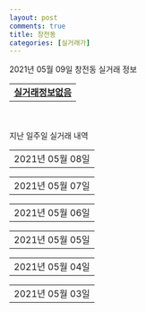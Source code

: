 ```yaml
---
layout: post
comments: true
title: 창전동
categories: [실거래가]
---
```


2021년 05월 09일 창전동 실거래 정보

<table>
  <tr>
    <td colspan="4" style="font-weight: bold;"><a href="https://search.naver.com/search.naver?query=실거래정보없음">실거래정보없음</a></td>
  </tr>
    
</table>
    
<div style="margin-top: 50px; margin-bottom: 13px">지난 일주일 실거래 내역</div>

  <table style="width: 100%; margin-bottom: 1px">
      <tr class="header">
        <td>2021년 05월 08일</td>
      </tr>
      <tr class="child" style="display: none">
        <td>
            
        <table>
          <tr>
            <td colspan="4" style="font-weight: bold;"><a href="https://search.naver.com/search.naver?query=중앙하이츠104동">중앙하이츠104동</a></td>
          </tr>

          <tr>
            <td>매매</td>
            <td>2층</td>
            <td>47.01㎡</td>
            <td>계약일 2021-04-10</td>
          </tr>
          <tr>
            <td colspan="4">53,500<br>기존최고가 53,500</td>
          </tr>
    
        </table>
        <table style="margin-top: 5px">
          <tr>
            <td colspan="4" style="font-weight: bold;"><a href="https://search.naver.com/search.naver?query=신촌태영데시앙">신촌태영데시앙</a></td>
          </tr>
    
          <tr>
            <td>월세</td>
            <td>6층</td>
            <td>84.97㎡</td>
            <td>계약일 2021-04-22</td>
          </tr>
          <tr>
            <td colspan="4">180 (10,000)</td>
          </tr>
    
        </table>
    
        </td>
      </tr>
  </table>
    
  <table style="width: 100%; margin-bottom: 1px">
      <tr class="header">
        <td>2021년 05월 07일</td>
      </tr>
      <tr class="child" style="display: none">
        <td>
            
        <table>
          <tr>
            <td colspan="4" style="font-weight: bold;"><a href="https://search.naver.com/search.naver?query=마포웨스트리버태영데시앙">마포웨스트리버태영데시앙</a></td>
          </tr>

          <tr>
            <td>전세</td>
            <td>4층</td>
            <td>74.784㎡</td>
            <td>계약일 2021-03-16</td>
          </tr>
          <tr>
            <td colspan="4">79,000</td>
          </tr>
    
        </table>
        <table style="margin-top: 5px">
          <tr>
            <td colspan="4" style="font-weight: bold;"><a href="https://search.naver.com/search.naver?query=서강예가">서강예가</a></td>
          </tr>
    
          <tr>
            <td>전세</td>
            <td>9층</td>
            <td>59.983㎡</td>
            <td>계약일 2021-04-03</td>
          </tr>
          <tr>
            <td colspan="4">71,000</td>
          </tr>
    
        </table>
        <table style="margin-top: 5px">
          <tr>
            <td colspan="4" style="font-weight: bold;"><a href="https://search.naver.com/search.naver?query=창전래미안">창전래미안</a></td>
          </tr>
    
          <tr>
            <td>전세</td>
            <td>12층</td>
            <td>84.93㎡</td>
            <td>계약일 2021-05-05</td>
          </tr>
          <tr>
            <td colspan="4">45,500</td>
          </tr>
    
        </table>
    
        </td>
      </tr>
  </table>
    
  <table style="width: 100%; margin-bottom: 1px">
      <tr class="header">
        <td>2021년 05월 06일</td>
      </tr>
      <tr class="child" style="display: none">
        <td>
            
        <table>
          <tr>
            <td colspan="4" style="font-weight: bold;"><a href="https://search.naver.com/search.naver?query=실거래정보없음">실거래정보없음</a></td>
          </tr>

        </table>
    
        </td>
      </tr>
  </table>
    
  <table style="width: 100%; margin-bottom: 1px">
      <tr class="header">
        <td>2021년 05월 05일</td>
      </tr>
      <tr class="child" style="display: none">
        <td>
            
        <table>
          <tr>
            <td colspan="4" style="font-weight: bold;"><a href="https://search.naver.com/search.naver?query=마포웨스트리버태영데시앙">마포웨스트리버태영데시앙</a></td>
          </tr>

          <tr>
            <td>전세</td>
            <td>1층</td>
            <td>84.793㎡</td>
            <td>계약일 2021-04-10</td>
          </tr>
          <tr>
            <td colspan="4">60,000</td>
          </tr>
    
          <tr>
            <td>전세</td>
            <td>13층</td>
            <td>102.7㎡</td>
            <td>계약일 2021-04-10</td>
          </tr>
          <tr>
            <td colspan="4">70,000</td>
          </tr>
    
          <tr>
            <td>전세</td>
            <td>18층</td>
            <td>74.784㎡</td>
            <td>계약일 2021-04-20</td>
          </tr>
          <tr>
            <td colspan="4">56,000</td>
          </tr>
    
        </table>
        <table style="margin-top: 5px">
          <tr>
            <td colspan="4" style="font-weight: bold;"><a href="https://search.naver.com/search.naver?query=이랜드 PEER 신촌">이랜드 PEER 신촌</a></td>
          </tr>
    
          <tr>
            <td>월세</td>
            <td>7층</td>
            <td>29.5193㎡</td>
            <td>계약일 2021-03-19</td>
          </tr>
          <tr>
            <td colspan="4">6 (18,432)</td>
          </tr>
    
          <tr>
            <td>월세</td>
            <td>15층</td>
            <td>29.4038㎡</td>
            <td>계약일 2021-03-19</td>
          </tr>
          <tr>
            <td colspan="4">32 (307)</td>
          </tr>
    
          <tr>
            <td>월세</td>
            <td>5층</td>
            <td>17.296㎡</td>
            <td>계약일 2021-04-01</td>
          </tr>
          <tr>
            <td colspan="4">29 (3,864)</td>
          </tr>
    
          <tr>
            <td>월세</td>
            <td>5층</td>
            <td>17.296㎡</td>
            <td>계약일 2021-04-01</td>
          </tr>
          <tr>
            <td colspan="4">29 (3,864)</td>
          </tr>
    
          <tr>
            <td>월세</td>
            <td>9층</td>
            <td>17.296㎡</td>
            <td>계약일 2021-03-19</td>
          </tr>
          <tr>
            <td colspan="4">27 (4,508)</td>
          </tr>
    
          <tr>
            <td>월세</td>
            <td>5층</td>
            <td>17.296㎡</td>
            <td>계약일 2021-03-19</td>
          </tr>
          <tr>
            <td colspan="4">27 (4,508)</td>
          </tr>
    
          <tr>
            <td>월세</td>
            <td>5층</td>
            <td>17.296㎡</td>
            <td>계약일 2021-03-19</td>
          </tr>
          <tr>
            <td colspan="4">27 (4,508)</td>
          </tr>
    
          <tr>
            <td>월세</td>
            <td>2층</td>
            <td>17.2959㎡</td>
            <td>계약일 2021-03-17</td>
          </tr>
          <tr>
            <td colspan="4">25 (5,152)</td>
          </tr>
    
          <tr>
            <td>월세</td>
            <td>2층</td>
            <td>17.2959㎡</td>
            <td>계약일 2021-03-17</td>
          </tr>
          <tr>
            <td colspan="4">25 (5,152)</td>
          </tr>
    
          <tr>
            <td>월세</td>
            <td>4층</td>
            <td>17.296㎡</td>
            <td>계약일 2021-03-19</td>
          </tr>
          <tr>
            <td colspan="4">25 (5,152)</td>
          </tr>
    
          <tr>
            <td>월세</td>
            <td>3층</td>
            <td>17.296㎡</td>
            <td>계약일 2021-03-19</td>
          </tr>
          <tr>
            <td colspan="4">25 (5,152)</td>
          </tr>
    
          <tr>
            <td>월세</td>
            <td>4층</td>
            <td>17.296㎡</td>
            <td>계약일 2021-03-19</td>
          </tr>
          <tr>
            <td colspan="4">25 (5,152)</td>
          </tr>
    
          <tr>
            <td>월세</td>
            <td>2층</td>
            <td>17.296㎡</td>
            <td>계약일 2021-03-19</td>
          </tr>
          <tr>
            <td colspan="4">25 (5,152)</td>
          </tr>
    
          <tr>
            <td>월세</td>
            <td>8층</td>
            <td>17.296㎡</td>
            <td>계약일 2021-03-19</td>
          </tr>
          <tr>
            <td colspan="4">25 (5,152)</td>
          </tr>
    
          <tr>
            <td>월세</td>
            <td>3층</td>
            <td>17.296㎡</td>
            <td>계약일 2021-03-19</td>
          </tr>
          <tr>
            <td colspan="4">25 (5,152)</td>
          </tr>
    
          <tr>
            <td>월세</td>
            <td>8층</td>
            <td>17.296㎡</td>
            <td>계약일 2021-03-19</td>
          </tr>
          <tr>
            <td colspan="4">25 (5,152)</td>
          </tr>
    
          <tr>
            <td>월세</td>
            <td>9층</td>
            <td>29.4038㎡</td>
            <td>계약일 2021-03-19</td>
          </tr>
          <tr>
            <td colspan="4">20 (4,096)</td>
          </tr>
    
          <tr>
            <td>월세</td>
            <td>9층</td>
            <td>29.4038㎡</td>
            <td>계약일 2021-03-19</td>
          </tr>
          <tr>
            <td colspan="4">20 (4,096)</td>
          </tr>
    
        </table>
    
        </td>
      </tr>
  </table>
    
  <table style="width: 100%; margin-bottom: 1px">
      <tr class="header">
        <td>2021년 05월 04일</td>
      </tr>
      <tr class="child" style="display: none">
        <td>
            
        <table>
          <tr>
            <td colspan="4" style="font-weight: bold;"><a href="https://search.naver.com/search.naver?query=해모로">해모로</a></td>
          </tr>

          <tr>
            <td>매매</td>
            <td>6층</td>
            <td>59.713㎡</td>
            <td>계약일 2021-04-30</td>
          </tr>
          <tr>
            <td colspan="4">124,000<br>기존최고가 124,000</td>
          </tr>
    
        </table>
        <table style="margin-top: 5px">
          <tr>
            <td colspan="4" style="font-weight: bold;"><a href="https://search.naver.com/search.naver?query=마포웨스트리버태영데시앙">마포웨스트리버태영데시앙</a></td>
          </tr>
    
          <tr>
            <td>전세</td>
            <td>16층</td>
            <td>84.795㎡</td>
            <td>계약일 2021-05-01</td>
          </tr>
          <tr>
            <td colspan="4">60,000</td>
          </tr>
    
        </table>
        <table style="margin-top: 5px">
          <tr>
            <td colspan="4" style="font-weight: bold;"><a href="https://search.naver.com/search.naver?query=중앙하이츠103동">중앙하이츠103동</a></td>
          </tr>
    
          <tr>
            <td>전세</td>
            <td>4층</td>
            <td>57.86㎡</td>
            <td>계약일 2021-03-25</td>
          </tr>
          <tr>
            <td colspan="4">30,000</td>
          </tr>
    
        </table>
        <table style="margin-top: 5px">
          <tr>
            <td colspan="4" style="font-weight: bold;"><a href="https://search.naver.com/search.naver?query=중앙하이츠104동">중앙하이츠104동</a></td>
          </tr>
    
          <tr>
            <td>전세</td>
            <td>3층</td>
            <td>47.01㎡</td>
            <td>계약일 2021-04-03</td>
          </tr>
          <tr>
            <td colspan="4">30,450</td>
          </tr>
    
        </table>
    
        </td>
      </tr>
  </table>
    
  <table style="width: 100%; margin-bottom: 1px">
      <tr class="header">
        <td>2021년 05월 03일</td>
      </tr>
      <tr class="child" style="display: none">
        <td>
            
        <table>
          <tr>
            <td colspan="4" style="font-weight: bold;"><a href="https://search.naver.com/search.naver?query=실거래정보없음">실거래정보없음</a></td>
          </tr>

        </table>
    
        </td>
      </tr>
  </table>
    

